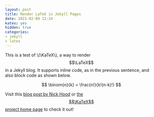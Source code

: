 ```yaml
---
layout: post
title: Render LaTeX in Jekyll Pages
date: 2021-02-09 12:24
katex: yes
hidden: true
categories:
- jekyll
- latex
---
```

This is a test of \\(\KaTeX\\), a way to render $$\LaTeX$$ in a Jekyll blog. It supports inline code, as in the previous sentence, and also block code as shown below.

$$
    \binom{n}{k} = \frac{n!}{k!(n-k)!}
$$

Visit this [blog post by Nick Hood](https://cullaloe.com/render-latex-in-jekyll/) or [the $$\KaTeX$$ project home page](https://katex.org) to check it out!
